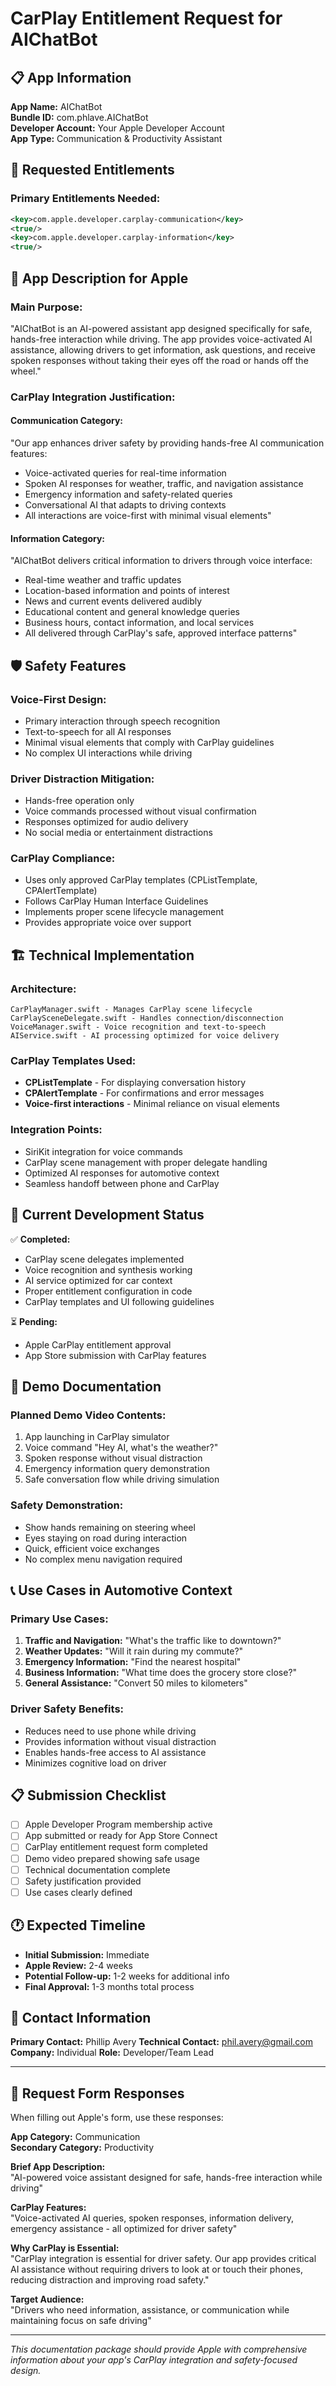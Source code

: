 # CarPlay Entitlement Request for AIChatBot

## 📋 App Information

**App Name:** AIChatBot  
**Bundle ID:** com.phlave.AIChatBot  
**Developer Account:** Your Apple Developer Account  
**App Type:** Communication & Productivity Assistant  

## 🎯 Requested Entitlements

### Primary Entitlements Needed:
```xml
<key>com.apple.developer.carplay-communication</key>
<true/>
<key>com.apple.developer.carplay-information</key>
<true/>
```

## 📝 App Description for Apple

### Main Purpose:
"AIChatBot is an AI-powered assistant app designed specifically for safe, hands-free interaction while driving. The app provides voice-activated AI assistance, allowing drivers to get information, ask questions, and receive spoken responses without taking their eyes off the road or hands off the wheel."

### CarPlay Integration Justification:

#### Communication Category:
"Our app enhances driver safety by providing hands-free AI communication features:
- Voice-activated queries for real-time information
- Spoken AI responses for weather, traffic, and navigation assistance  
- Emergency information and safety-related queries
- Conversational AI that adapts to driving contexts
- All interactions are voice-first with minimal visual elements"

#### Information Category:
"AIChatBot delivers critical information to drivers through voice interface:
- Real-time weather and traffic updates
- Location-based information and points of interest
- News and current events delivered audibly
- Educational content and general knowledge queries
- Business hours, contact information, and local services
- All delivered through CarPlay's safe, approved interface patterns"

## 🛡️ Safety Features

### Voice-First Design:
- Primary interaction through speech recognition
- Text-to-speech for all AI responses
- Minimal visual elements that comply with CarPlay guidelines
- No complex UI interactions while driving

### Driver Distraction Mitigation:
- Hands-free operation only
- Voice commands processed without visual confirmation
- Responses optimized for audio delivery
- No social media or entertainment distractions

### CarPlay Compliance:
- Uses only approved CarPlay templates (CPListTemplate, CPAlertTemplate)
- Follows CarPlay Human Interface Guidelines
- Implements proper scene lifecycle management
- Provides appropriate voice over support

## 🏗️ Technical Implementation

### Architecture:
```
CarPlayManager.swift - Manages CarPlay scene lifecycle
CarPlaySceneDelegate.swift - Handles connection/disconnection
VoiceManager.swift - Voice recognition and text-to-speech
AIService.swift - AI processing optimized for voice delivery
```

### CarPlay Templates Used:
- **CPListTemplate** - For displaying conversation history
- **CPAlertTemplate** - For confirmations and error messages
- **Voice-first interactions** - Minimal reliance on visual elements

### Integration Points:
- SiriKit integration for voice commands
- CarPlay scene management with proper delegate handling
- Optimized AI responses for automotive context
- Seamless handoff between phone and CarPlay

## 📱 Current Development Status

✅ **Completed:**
- CarPlay scene delegates implemented
- Voice recognition and synthesis working
- AI service optimized for car context
- Proper entitlement configuration in code
- CarPlay templates and UI following guidelines

⏳ **Pending:**
- Apple CarPlay entitlement approval
- App Store submission with CarPlay features

## 🎥 Demo Documentation

### Planned Demo Video Contents:
1. App launching in CarPlay simulator
2. Voice command "Hey AI, what's the weather?"
3. Spoken response without visual distraction
4. Emergency information query demonstration
5. Safe conversation flow while driving simulation

### Safety Demonstration:
- Show hands remaining on steering wheel
- Eyes staying on road during interaction
- Quick, efficient voice exchanges
- No complex menu navigation required

## 📞 Use Cases in Automotive Context

### Primary Use Cases:
1. **Traffic and Navigation:** "What's the traffic like to downtown?"
2. **Weather Updates:** "Will it rain during my commute?"
3. **Emergency Information:** "Find the nearest hospital"
4. **Business Information:** "What time does the grocery store close?"
5. **General Assistance:** "Convert 50 miles to kilometers"

### Driver Safety Benefits:
- Reduces need to use phone while driving
- Provides information without visual distraction
- Enables hands-free access to AI assistance
- Minimizes cognitive load on driver

## 📋 Submission Checklist

- [ ] Apple Developer Program membership active
- [ ] App submitted or ready for App Store Connect
- [ ] CarPlay entitlement request form completed
- [ ] Demo video prepared showing safe usage
- [ ] Technical documentation complete
- [ ] Safety justification provided
- [ ] Use cases clearly defined

## 🕐 Expected Timeline

- **Initial Submission:** Immediate
- **Apple Review:** 2-4 weeks
- **Potential Follow-up:** 1-2 weeks for additional info
- **Final Approval:** 1-3 months total process

## 📧 Contact Information

**Primary Contact:** Phillip Avery
**Technical Contact:** phil.avery@gmail.com
**Company:** Individual
**Role:** Developer/Team Lead  

---

## 📝 Request Form Responses

When filling out Apple's form, use these responses:

**App Category:** Communication  
**Secondary Category:** Productivity  

**Brief App Description:**  
"AI-powered voice assistant designed for safe, hands-free interaction while driving"

**CarPlay Features:**  
"Voice-activated AI queries, spoken responses, information delivery, emergency assistance - all optimized for driver safety"

**Why CarPlay is Essential:**  
"CarPlay integration is essential for driver safety. Our app provides critical AI assistance without requiring drivers to look at or touch their phones, reducing distraction and improving road safety."

**Target Audience:**  
"Drivers who need information, assistance, or communication while maintaining focus on safe driving"

---

*This documentation package should provide Apple with comprehensive information about your app's CarPlay integration and safety-focused design.*